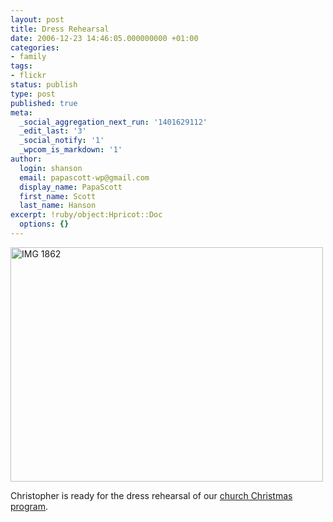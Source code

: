 ```yaml
---
layout: post
title: Dress Rehearsal
date: 2006-12-23 14:46:05.000000000 +01:00
categories:
- family
tags:
- flickr
status: publish
type: post
published: true
meta:
  _social_aggregation_next_run: '1401629112'
  _edit_last: '3'
  _social_notify: '1'
  _wpcom_is_markdown: '1'
author:
  login: shanson
  email: papascott-wp@gmail.com
  display_name: PapaScott
  first_name: Scott
  last_name: Hanson
excerpt: !ruby/object:Hpricot::Doc
  options: {}
---
```

<p><a href="http://www.flickr.com/photos/papascott/330859523/" title="Photo Sharing"><img src="https://farm1.static.flickr.com/151/330859523_f02e956099.jpg" width="500" height="375" alt="IMG 1862" /></a></p>
<p>Christopher is ready for the dress rehearsal of our <a href="http://www.papascott.de/archives/2006/12/12/could-those-be-angels/">church Christmas program</a>.</p>

